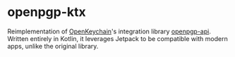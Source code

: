 # openpgp-ktx

Reimplementation of [OpenKeychain]'s integration library [openpgp-api]. Written entirely in Kotlin, it leverages Jetpack to be compatible with modern apps, unlike the original library.

[OpenKeychain]: https://github.com/open-keychain/open-keychain
[openpgp-api]: https://github.com/open-keychain/openpgp-api
